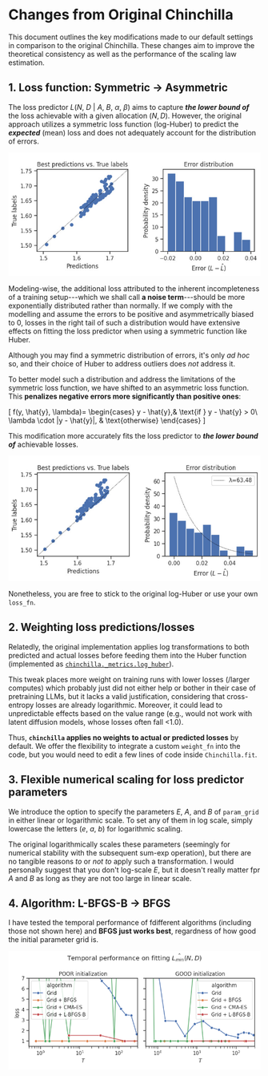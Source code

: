 # Changes from Original Chinchilla

This document outlines the key modifications made to our default settings in comparison to the original Chinchilla.
These changes aim to improve the theoretical consistency as well as the performance of the scaling law estimation.

## 1. Loss function: Symmetric → Asymmetric

The loss predictor $L(N,\ D\ |\ A,\ B,\ \alpha,\ \beta)$ aims to capture **_the lower bound of_** the loss achievable with a given allocation $(N, D)$.
However, the original approach utilizes a symmetric loss function (log-Huber) to predict the **_expected_** (mean) loss and does not adequately account for the distribution of errors.

![Optimization with log-Huber](imgs/optim--symmetric.jpg)

Modeling-wise, the additional loss attributed to the inherent incompleteness of a training setup---which we shall call **a noise term**---should be more exponentially distributed rather than normally.
If we comply with the modelling and assume the errors to be positive and  asymmetrically biased to 0, losses in the right tail of such a distribution would have extensive effects on fitting the loss predictor when using a symmetric function like Huber.

Although you may find a symmetric distribution of errors, it's only _ad hoc_ so, and their choice of Huber to address outliers does *not* address it.

To better model such a distribution and address the limitations of the symmetric loss function, we have shifted to an asymmetric loss function. This **penalizes negative errors more significantly than positive ones**:

\[
f(y, \hat{y}, \lambda)=
\begin{cases}
y - \hat{y},& \text{if } y - \hat{y} > 0\\
\lambda \cdot |y - \hat{y}|, & \text{otherwise}
\end{cases}
\]

This modification more accurately fits the loss predictor to **_the lower bound of_** achievable losses.

![Optimization with asymmetric MAE](./imgs/optim--asymmetric.jpg)

Nonetheless, you are free to stick to the original log-Huber or use your own `loss_fn`.

## 2. Weighting loss predictions/losses

Relatedly, the original implementation applies log transformations to both predicted and actual losses before feeding them into the Huber function (implemented as [`chinchilla._metrics.log_huber`](https://github.com/kyo-takano/chinchilla/blob/master/chinchilla/_metrics.py)).

This tweak places more weight on training runs with lower losses (/larger computes) which probably just did not either help or bother in their case of pretraining LLMs, but it lacks a valid justification, considering that cross-entropy losses are already logarithmic.
Moreover, it could lead to unpredictable effects based on the value range (e.g., would not work with latent diffusion models, whose losses often fall <1.0).

Thus, **`chinchilla` applies no weights to actual or predicted losses** by default.
We offer the flexibility to integrate a custom `weight_fn` into the code, but you would need to edit a few lines of code inside `Chinchilla.fit`.

## 3. Flexible numerical scaling for loss predictor parameters

We introduce the option to specify the parameters $E$, $A$, and $B$ of `param_grid` in either linear or logarithmic scale.
To set any of them in log scale, simply lowercase the letters ($e$, $a$, $b$) for logarithmic scaling.

The original logarithmically scales these parameters (seemingly for numerical stability with the subsequent sum-exp operation), but there are no tangible reasons _to_ or _not to_ apply such a transformation.
I would personally suggest that you don't log-scale $E$, but it doesn't really matter fpr $A$ and $B$ as long as they are not too large in linear scale.

## 4. Algorithm: L-BFGS-B → BFGS

I have tested the temporal performance of fdifferent algorithms (including those not shown here) and **BFGS just works best**, regardness of how good the initial parameter grid is.

![algorithmic performance](./imgs/algorithm.comparison.png)

